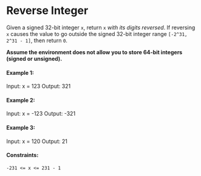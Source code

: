 # Reverse Integer

Given a signed 32-bit integer `x`, return `x` *with its digits reversed*. If reversing `x` causes the value to go outside the signed 32-bit integer range `[-2^31, 2^31 - 1]`, then return `0`.

**Assume the environment does not allow you to store 64-bit integers (signed or unsigned).**
 
#### Example 1:

Input: x = 123
Output: 321

#### Example 2:

Input: x = -123
Output: -321

#### Example 3:

Input: x = 120
Output: 21

#### Constraints:

    -231 <= x <= 231 - 1

